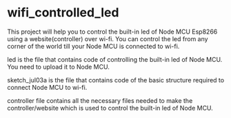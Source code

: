 # wifi_controlled_led
This project will help you to control the built-in led of Node MCU Esp8266 using a website(controller) over wi-fi. You can control the led from any corner of the world till your Node MCU is connected to wi-fi.

led is the file that contains code of controlling the built-in led of Node MCU. You need to upload it to Node MCU.

sketch_jul03a is the file that contains code of the basic structure required to connect Node MCU to wi-fi.

controller file contains all the necessary files needed to make the controller/website which is used to control the built-in led of Node MCU.

